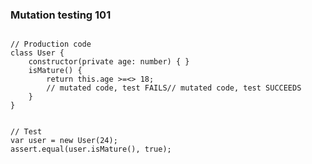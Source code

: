 <!-- .element: class="fragments-no-display"-->
### Mutation testing 101

<pre><code data-noescape class="lang-ts hljs typescript">
// Production code
class User {
    constructor(private age: number) { }
    isMature() {
        return this.age <span class="fragment fade-out" data-fragment-index="0">>=</span><span class="fragment current-visible" data-fragment-index="0"><</span><span class="fragment fade-in" data-fragment-index="1">></span> 18;
        <span class="fragment current-visible" data-fragment-index="0">// mutated code, test FAILS</span><span class="fragment current-visible" data-fragment-index="1">// mutated code, test SUCCEEDS</span>
    }
}
</code></pre>

<pre><code class="lang-ts hljs typescript">
// Test
var user = new User(24);
assert.equal(user.isMature(), true);
</code></pre>
